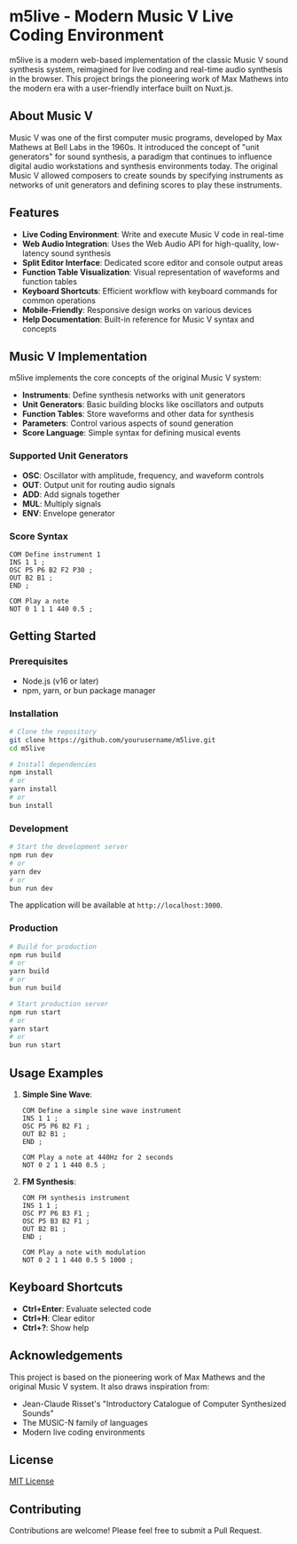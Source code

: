 # m5live - Modern Music V Live Coding Environment

m5live is a modern web-based implementation of the classic Music V sound synthesis system, reimagined for live coding and real-time audio synthesis in the browser. This project brings the pioneering work of Max Mathews into the modern era with a user-friendly interface built on Nuxt.js.

## About Music V

Music V was one of the first computer music programs, developed by Max Mathews at Bell Labs in the 1960s. It introduced the concept of "unit generators" for sound synthesis, a paradigm that continues to influence digital audio workstations and synthesis environments today. The original Music V allowed composers to create sounds by specifying instruments as networks of unit generators and defining scores to play these instruments.

## Features

- **Live Coding Environment**: Write and execute Music V code in real-time
- **Web Audio Integration**: Uses the Web Audio API for high-quality, low-latency sound synthesis
- **Split Editor Interface**: Dedicated score editor and console output areas
- **Function Table Visualization**: Visual representation of waveforms and function tables
- **Keyboard Shortcuts**: Efficient workflow with keyboard commands for common operations
- **Mobile-Friendly**: Responsive design works on various devices
- **Help Documentation**: Built-in reference for Music V syntax and concepts

## Music V Implementation

m5live implements the core concepts of the original Music V system:

- **Instruments**: Define synthesis networks with unit generators
- **Unit Generators**: Basic building blocks like oscillators and outputs
- **Function Tables**: Store waveforms and other data for synthesis
- **Parameters**: Control various aspects of sound generation
- **Score Language**: Simple syntax for defining musical events

### Supported Unit Generators

- **OSC**: Oscillator with amplitude, frequency, and waveform controls
- **OUT**: Output unit for routing audio signals
- **ADD**: Add signals together
- **MUL**: Multiply signals
- **ENV**: Envelope generator

### Score Syntax

```
COM Define instrument 1
INS 1 1 ;
OSC P5 P6 B2 F2 P30 ;
OUT B2 B1 ;
END ;

COM Play a note
NOT 0 1 1 1 440 0.5 ;
```

## Getting Started

### Prerequisites

- Node.js (v16 or later)
- npm, yarn, or bun package manager

### Installation

```bash
# Clone the repository
git clone https://github.com/yourusername/m5live.git
cd m5live

# Install dependencies
npm install
# or
yarn install
# or
bun install
```

### Development

```bash
# Start the development server
npm run dev
# or
yarn dev
# or
bun run dev
```

The application will be available at `http://localhost:3000`.

### Production

```bash
# Build for production
npm run build
# or
yarn build
# or
bun run build

# Start production server
npm run start
# or
yarn start
# or
bun run start
```

## Usage Examples

1. **Simple Sine Wave**:
   ```
   COM Define a simple sine wave instrument
   INS 1 1 ;
   OSC P5 P6 B2 F1 ;
   OUT B2 B1 ;
   END ;
   
   COM Play a note at 440Hz for 2 seconds
   NOT 0 2 1 1 440 0.5 ;
   ```

2. **FM Synthesis**:
   ```
   COM FM synthesis instrument
   INS 1 1 ;
   OSC P7 P6 B3 F1 ;
   OSC P5 B3 B2 F1 ;
   OUT B2 B1 ;
   END ;
   
   COM Play a note with modulation
   NOT 0 2 1 1 440 0.5 5 1000 ;
   ```

## Keyboard Shortcuts

- **Ctrl+Enter**: Evaluate selected code
- **Ctrl+H**: Clear editor
- **Ctrl+?**: Show help

## Acknowledgements

This project is based on the pioneering work of Max Mathews and the original Music V system. It also draws inspiration from:

- Jean-Claude Risset's "Introductory Catalogue of Computer Synthesized Sounds"
- The MUSIC-N family of languages
- Modern live coding environments

## License

[MIT License](LICENSE)

## Contributing

Contributions are welcome! Please feel free to submit a Pull Request.
